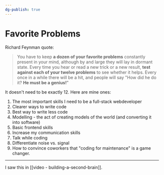 ```yaml
---
dg-publish: true
---
```

# Favorite Problems

Richard Feynman quote:

> You have to keep **a dozen of your favorite problems** constantly present in your mind, although by and large they will lay in dormant state. Every time you hear or read a new trick or a new result, **test against each of your twelve problems** to see whether it helps. Every once in a while there will be a hit, and people will say "How did he do it? **He must be a genius!**"

It doesn't need to be exactly 12. Here are mine ones:

1. The most important skills I need to be a full-stack webdeveloper
2. Clearer ways to write code
3. Best way to write less code
4. Modelling - the act of creating models of the world (and converting it into software)
5. Basic frontend skills
6. Increase my communication skills
7. Talk while coding
8. Differentiate noise vs. signal
9. How to convince coworkers that "coding for maintenance" is a game changer.

---

I saw this in [[video - building-a-second-brain]].
